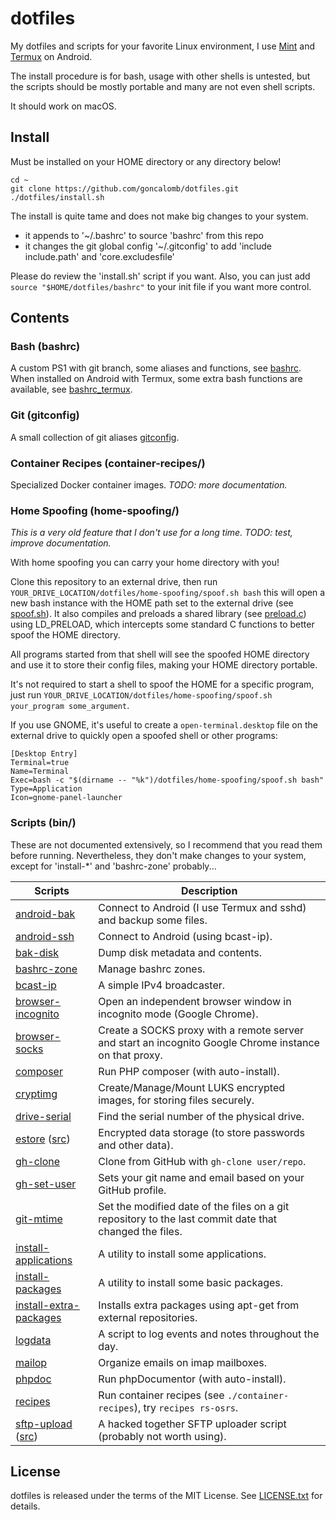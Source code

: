 # dotfiles

My dotfiles and scripts for your favorite Linux environment, I use [Mint](https://linuxmint.com/) and [Termux](https://termux.com/) on Android.

The install procedure is for bash, usage with other shells is untested, but the scripts should be mostly portable and many are not even shell scripts.

It should work on macOS.

## Install

Must be installed on your HOME directory or any directory below!

    cd ~
    git clone https://github.com/goncalomb/dotfiles.git
    ./dotfiles/install.sh

The install is quite tame and does not make big changes to your system.

* it appends to '~/.bashrc' to source 'bashrc' from this repo
* it changes the git global config '~/.gitconfig' to add 'include include.path' and 'core.excludesfile'

Please do review the 'install.sh' script if you want. Also, you can just add `source "$HOME/dotfiles/bashrc"` to your init file if you want more control.

## Contents

### Bash (bashrc)

A custom PS1 with git branch, some aliases and functions, see [bashrc](bashrc). When installed on Android with Termux, some extra bash functions are available, see [bashrc_termux](bashrc_termux).

### Git (gitconfig)

A small collection of git aliases [gitconfig](gitconfig).

### Container Recipes (container-recipes/)

Specialized Docker container images. *TODO: more documentation.*

### Home Spoofing (home-spoofing/)

*This is a very old feature that I don't use for a long time. TODO: test, improve documentation.*

With home spoofing you can carry your home directory with you!

Clone this repository to an external drive, then run `YOUR_DRIVE_LOCATION/dotfiles/home-spoofing/spoof.sh bash` this will open a new bash instance with the HOME path set to the external drive (see [spoof.sh](home-spoofing/spoof.sh)). It also compiles and preloads a shared library (see [preload.c](home-spoofing/preload.c)) using LD_PRELOAD, which intercepts some standard C functions to better spoof the HOME directory.

All programs started from that shell will see the spoofed HOME directory and use it to store their config files, making your HOME directory portable.

It's not required to start a shell to spoof the HOME for a specific program, just run `YOUR_DRIVE_LOCATION/dotfiles/home-spoofing/spoof.sh your_program some_argument`.

If you use GNOME, it's useful to create a `open-terminal.desktop` file on the external drive to quickly open a spoofed shell or other programs:

    [Desktop Entry]
    Terminal=true
    Name=Terminal
    Exec=bash -c "$(dirname -- "%k")/dotfiles/home-spoofing/spoof.sh bash"
    Type=Application
    Icon=gnome-panel-launcher

### Scripts (bin/)

These are not documented extensively, so I recommend that you read them before running. Nevertheless, they don't make changes to your system, except for 'install-*' and 'bashrc-zone' probably...

Scripts | Description
--------|------------
[android-bak](bin/android-bak) | Connect to Android (I use Termux and sshd) and backup some files.
[android-ssh](bin/android-ssh) | Connect to Android (using bcast-ip).
[bak-disk](bin/bak-disk) | Dump disk metadata and contents.
[bashrc-zone](bin/bashrc-zone) | Manage bashrc zones.
[bcast-ip](bin/bcast-ip) | A simple IPv4 broadcaster.
[browser-incognito](bin/browser-incognito) | Open an independent browser window in incognito mode (Google Chrome).
[browser-socks](bin/browser-socks) | Create a SOCKS proxy with a remote server and start an incognito Google Chrome instance on that proxy.
[composer](bin/composer) | Run PHP composer (with auto-install).
[cryptimg](bin/cryptimg) | Create/Manage/Mount LUKS encrypted images, for storing files securely.
[drive-serial](bin/drive-serial) | Find the serial number of the physical drive.
[estore](bin/estore) ([src](bin/src/estore.py)) | Encrypted data storage (to store passwords and other data).
[gh-clone](bin/gh-clone) | Clone from GitHub with `gh-clone user/repo`.
[gh-set-user](bin/gh-set-user) | Sets your git name and email based on your GitHub profile.
[git-mtime](bin/git-mtime) | Set the modified date of the files on a git repository to the last commit date that changed the files.
[install-applications](bin/install-applications) | A utility to install some applications.
[install-packages](bin/install-packages) | A utility to install some basic packages.
[install-extra-packages](bin/install-extra-packages) | Installs extra packages using apt-get from external repositories.
[logdata](bin/logdata) | A script to log events and notes throughout the day.
[mailop](bin/mailop) | Organize emails on imap mailboxes.
[phpdoc](bin/phpdoc) | Run phpDocumentor (with auto-install).
[recipes](bin/recipes) | Run container recipes (see `./container-recipes`), try `recipes rs-osrs`.
[sftp-upload](bin/sftp-upload) ([src](bin/src/sftp-upload/sftp-upload.php)) | A hacked together SFTP uploader script (probably not worth using).

## License

dotfiles is released under the terms of the MIT License. See [LICENSE.txt](LICENSE.txt) for details.

